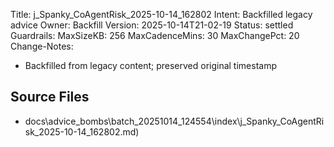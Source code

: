 Title: j_Spanky_CoAgentRisk_2025-10-14_162802
Intent: Backfilled legacy advice
Owner: Backfill
Version: 2025-10-14T21-02-19
Status: settled
Guardrails:
  MaxSizeKB: 256
  MaxCadenceMins: 30
  MaxChangePct: 20
Change-Notes:
  - Backfilled from legacy content; preserved original timestamp

## Source Files
- docs\advice_bombs\batch_20251014_124554\index\j_Spanky_CoAgentRisk_2025-10-14_162802.md)
